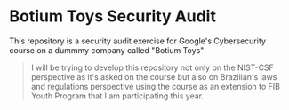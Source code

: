 # Botium Toys Security Audit
This repository is a security audit exercise for Google's Cybersecurity course on a dummmy company called "Botium Toys"

> I will be trying to develop this repository not only on the NIST-CSF perspective as it's asked on the course but also on Brazilian's laws and regulations perspective using the course as an extension to FIB Youth Program that I am participating this year.

